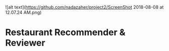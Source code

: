 
![alt text](https://github.com/nadazaher/project2/ScreenShot 2018-08-08 at 12.07.24 AM.png)

# Restaurant Recommender & Reviewer


